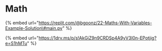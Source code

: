 # Math

{% embed url="https://replit.com/@bgoonz/22-Maths-With-Variables-Example-Solution\#main.py" %}

{% embed url="https://1drv.ms/p/s!AkGiZ9n9CRDSp4A9yV3I0n-EPotjig?e=S1hMTu" %}
